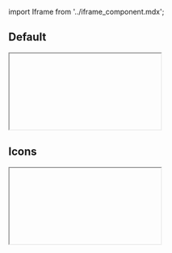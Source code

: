 import Iframe from '../iframe_component.mdx';

## Default
<Iframe id='components-breadcrumb-breadcrumb-2--default' > </Iframe>


## Icons
<Iframe id='components-breadcrumb-breadcrumb-1--breadcrumb' > </Iframe>